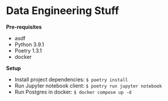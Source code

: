 # Data Engineering Stuff

**Pre-requisites**
- asdf
- Python 3.9.1
- Poetry 1.3.1
- docker

**Setup**
- Install project dependencies: `$ poetry install`
- Run Jupyter notebook client: `$ poetry run jupyter notebook`
- Run Postgres in docker: `$ docker compose up -d`
